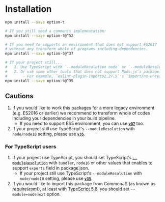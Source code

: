# Installation

```sh
npm install --save option-t

# If you still need a commonjs implementation:
npm install --save option-t@^52

# If you need to supports an environment that does not support ES2017
# without any transform whole of programs including dependencies.
npm install --save option-t@^37

# If your project still...
#   1. Use TypeScript with `--moduleResolution node` or `--moduleResolution node10` setting.
#   2. Or use some other tools that does not support Node.js's package.json's `exports` field.
#       - For example, `eslint-plugin-import@2.27.5`'s `import/no-unresolved` rule would be affected.
npm install --save option-t@^35
```

## Cautions

1. If you would like to work this packages for a more legacy environment (e.g. ES2016 or earlier)
   we recommend to transform whole of codes including your dependencies in your build pipeline.
    - If you need to support ES5 environment, you can use [**`v37`**](https://github.com/option-t/option-t/tree/v37.3.0) too.
1. If your project still use TypeScript's `--moduleResolution` with `node/node10` setting, please use [**`v35`**](https://github.com/option-t/option-t/tree/v35.0.0).


### For TypeScript users

1. If your project use TypeScript, you should set TypeScript's [`--moduleResolution`](https://www.typescriptlang.org/tsconfig/#moduleResolution)
   with `bundler`, `node16` or other values that enables to support `exports` field in package.json.
    - If your project still use TypeScript's `--moduleResolution` with `node/node10` setting,
      please use [**`v35`**](https://github.com/option-t/option-t/tree/v35.0.0).
2. If you would like to import this package from CommonJS (as known as [_require(esm)_](https://nodejs.org/docs/latest-v22.x/api/modules.html#loading-ecmascript-modules-using-require)),
   at least with [TypeScript 5.8](https://www.typescriptlang.org/docs/handbook/release-notes/typescript-5-8.html), 
   you should set `--module=nodenext` option.
